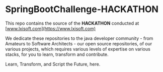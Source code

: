 # SpringBootChallenge-HACKATHON

This repo contains the source of the **HACKATHON** conducted at [www.lxisoft.com](https://www.lxisoft.com)

We dedicate these repositories to the java developer community - from Amateurs to Software Architects - our open source repositories, of our various projects, which requires various levels of expertise on various stacks, for you to learn, transform and contribute.

Learn, Transform, and Script the Future, here.


